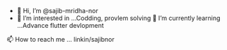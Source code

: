 - 👋 Hi, I’m @sajib-mridha-nor
- 👀 I’m interested in ...Codding, provlem solving
🌱 I’m currently learning ...Advance flutter devlopment

📫 How to reach me ... linkin/sajibnor

<!---
sajib-mridha-nor/sajib-mridha-nor is a ✨ special ✨ repository because its `README.md` (this file) appears on your GitHub profile.
You can click the Preview link to take a look at your changes.
--->
